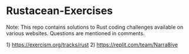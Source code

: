 # Rustacean-Exercises

Note: This repo contains solutions to Rust coding challenges available on various websites.
      Questions are mentioned in comments.

1} https://exercism.org/tracks/rust
2) https://replit.com/team/Narra8ive
